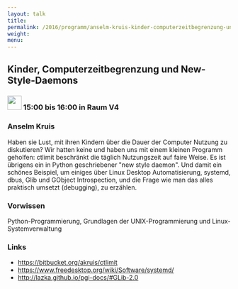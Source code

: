 ```yaml
---
layout: talk
title:
permalink: /2016/programm/anselm-kruis-kinder-computerzeitbegrenzung-und-new-style-daemons/
weight:
menu:
---
```

## Kinder, Computerzeitbegrenzung und New-Style-Daemons

### <img height = "32" src="../../../images/talk.svg"> 15:00 bis 16:00 in Raum V4

### Anselm Kruis

Haben sie Lust, mit ihren Kindern über die Dauer der Computer Nutzung zu diskutieren? Wir hatten keine und haben uns mit einem kleinen Programm geholfen: ctlimit beschränkt die täglich Nutzungszeit auf faire Weise. Es ist übrigens ein in Python geschriebener "new style daemon". Und damit ein schönes Beispiel, um einiges über Linux Desktop Automatisierung, systemd, dbus, Glib und GObject Introspection, und die Frage wie man das alles praktisch umsetzt (debugging), zu erzählen. 

### Vorwissen

Python-Programmierung, Grundlagen der UNIX-Programmierung und Linux-Systemverwaltung

### Links

- <a href="https://bitbucket.org/akruis/ctlimit" target="_blank">https://bitbucket.org/akruis/ctlimit</a>
- <a href="https://www.freedesktop.org/wiki/Software/systemd/" target="_blank">https://www.freedesktop.org/wiki/Software/systemd/</a>
- <a href="http://lazka.github.io/pgi-docs/#GLib-2.0" target="_blank">http://lazka.github.io/pgi-docs/#GLib-2.0</a>
